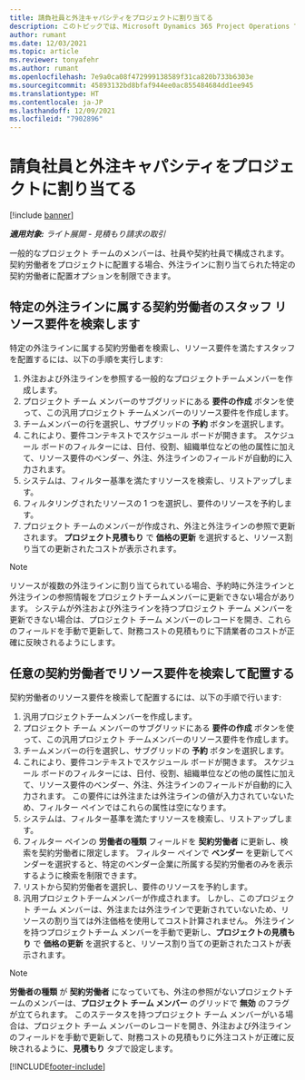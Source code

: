 ```yaml
---
title: 請負社員と外注キャパシティをプロジェクトに割り当てる
description: このトピックでは、Microsoft Dynamics 365 Project Operations で契約社員や外注のキャパシティを使用してプロジェクトの要件をスタッフにする方法を説明します。
author: rumant
ms.date: 12/03/2021
ms.topic: article
ms.reviewer: tonyafehr
ms.author: rumant
ms.openlocfilehash: 7e9a0ca08f472999138589f31ca820b733b6303e
ms.sourcegitcommit: 45893132bd8bfaf944ee0ac855484684dd1ee945
ms.translationtype: HT
ms.contentlocale: ja-JP
ms.lasthandoff: 12/09/2021
ms.locfileid: "7902896"
---
```

# <a name="staffing-a-project-with-contract-workers-and-subcontracted-capacity"></a>請負社員と外注キャパシティをプロジェクトに割り当てる

[!include [banner](../../includes/dataverse-preview.md)]

_**適用対象:** ライト展開 - 見積もり請求の取引_

一般的なプロジェクト チームのメンバーは、社員や契約社員で構成されます。 契約労働者をプロジェクトに配置する場合、外注ラインに割り当てられた特定の契約労働者に配置オプションを制限できます。 

## <a name="search-for-staff-resource-requirements-with-contract-workers-that-belong-to-a-specific-subcontract-line"></a>特定の外注ラインに属する契約労働者のスタッフ リソース要件を検索します

特定の外注ラインに属する契約労働者を検索し、リソース要件を満たすスタッフを配置するには、以下の手順を実行します:

1. 外注および外注ラインを参照する一般的なプロジェクトチームメンバーを作成します。
2. プロジェクト チーム メンバーのサブグリッドにある **要件の作成** ボタンを使って、この汎用プロジェクト チームメンバーのリソース要件を作成します。
3. チームメンバーの行を選択し、サブグリッドの **予約** ボタンを選択します。 
4. これにより、要件コンテキストでスケジュール ボードが開きます。 スケジュール ボードのフィルターには、日付、役割、組織単位などの他の属性に加えて、リソース要件のベンダー、外注、外注ラインのフィールドが自動的に入力されます。
5. システムは、フィルター基準を満たすリソースを検索し、リストアップします。 
6. フィルタリングされたリソースの 1 つを選択し、要件のリソースを予約します。 
7. プロジェクト チームのメンバーが作成され、外注と外注ラインの参照で更新されます。 **プロジェクト見積もり** で **価格の更新** を選択すると、リソース割り当ての更新されたコストが表示されます。 

> [!NOTE]
> リソースが複数の外注ラインに割り当てられている場合、予約時に外注ラインと外注ラインの参照情報をプロジェクトチームメンバーに更新できない場合があります。 システムが外注および外注ラインを持つプロジェクト チーム メンバーを更新できない場合は、プロジェクト チーム メンバーのレコードを開き、これらのフィールドを手動で更新して、財務コストの見積もりに下請業者のコストが正確に反映されるようにします。

## <a name="search-for-and-staff-resource-requirements-with-any-contract-worker"></a>任意の契約労働者でリソース要件を検索して配置する

契約労働者のリソース要件を検索して配置するには、以下の手順で行います:

1. 汎用プロジェクトチームメンバーを作成します。
2. プロジェクト チーム メンバーのサブグリッドにある **要件の作成** ボタンを使って、この汎用プロジェクト チームメンバーのリソース要件を作成します。
3. チームメンバーの行を選択し、サブグリッドの **予約** ボタンを選択します。 
4. これにより、要件コンテキストでスケジュール ボードが開きます。 スケジュール ボードのフィルターには、日付、役割、組織単位などの他の属性に加えて、リソース要件のベンダー、外注、外注ラインのフィールドが自動的に入力されます。 この要件には外注または外注ラインの値が入力されていないため、フィルター ペインではこれらの属性は空になります。
5. システムは、フィルター基準を満たすリソースを検索し、リストアップします。
6. フィルター ペインの **労働者の種類** フィールドを **契約労働者** に更新し、検索を契約労働者に限定します。 フィルター ペインで **ベンダー** を更新してベンダーを選択すると、特定のベンダー企業に所属する契約労働者のみを表示するように検索を制限できます。
7. リストから契約労働者を選択し、要件のリソースを予約します。
8. 汎用プロジェクトチームメンバーが作成されます。 しかし、このプロジェクト チーム メンバーは、外注または外注ラインで更新されていないため、リソースの割り当ては外注価格を使用してコスト計算されません。 外注ラインを持つプロジェクトチーム メンバーを手動で更新し、**プロジェクトの見積もり** で **価格の更新** を選択すると、リソース割り当ての更新されたコストが表示されます。

> [!NOTE]
> **労働者の種類** が **契約労働者** になっていても、外注の参照がないプロジェクトチームのメンバーは、**プロジェクト チーム メンバー** のグリッドで **無効** のフラグが立てられます。 このステータスを持つプロジェクト チーム メンバーがいる場合は、プロジェクト チーム メンバーのレコードを開き、外注および外注ラインのフィールドを手動で更新して、財務コストの見積もりに外注コストが正確に反映されるように、**見積もり** タブで設定します。 


[!INCLUDE[footer-include](../../includes/footer-banner.md)]
